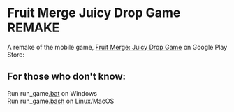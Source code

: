 # Fruit Merge Juicy Drop Game REMAKE
A remake of the mobile game, [Fruit Merge: Juicy Drop Game](https://play.google.com/store/apps/details?id=com.melon.drop.fruit.merge.master&amp;hl=en_GB) on Google Play Store:  

## For those who don't know:
Run run_game[.bat](https://learn.microsoft.com/en-us/windows-server/administration/windows-commands/windows-commands) on Windows  
Run run_game[.bash](https://www.gnu.org/software/bash/manual/bash.html) on Linux/MacOS
